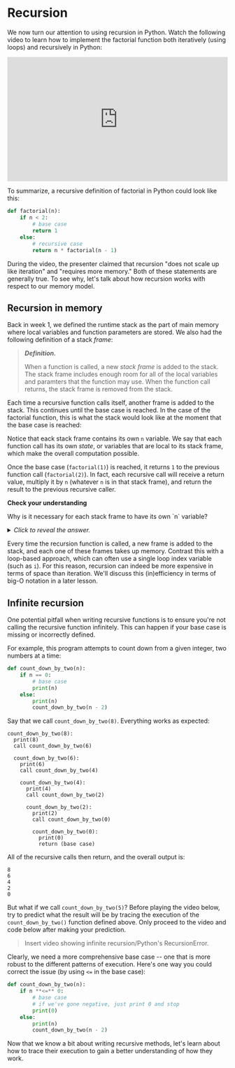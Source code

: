 # Recursion

We now turn our attention to using recursion in Python. Watch the following video to learn how to implement the factorial function both iteratively (using loops) and recursively in Python:

<div
  style="position: relative; padding-bottom: 56.25%; height: 0;">
  <iframe
    src="https://www.youtube.com/embed/wMNrSM5RFMc"
    title="YouTube video player"
    frameborder="0"
    allow="accelerometer; autoplay; clipboard-write; encrypted-media; gyroscope; picture-in-picture"
    allowfullscreen
    style="position: absolute; top: 0; left: 0; width: 100%; height: 100%;">
  </iframe>
</div>

To summarize, a recursive definition of factorial in Python could look like this:

```python
def factorial(n):
    if n < 2:
        # base case
        return 1
    else:
        # recursive case
        return n * factorial(n - 1)
```

During the video, the presenter claimed that recursion "does not scale up like iteration" and "requires more memory." Both of these statements are generally true. To see why, let's talk about how recursion works with respect to our memory model.

## Recursion in memory

Back in week 1, we defined the runtime stack as the part of main memory where local variables and function parameters are stored. We also had the following definition of a stack *frame*:

> ***Definition.***
>
> When a function is called, a new *stack frame* is added to the stack. The stack frame includes enough room for all of the local variables and paramters that the function may use. When the function call returns, the stack frame is removed from the stack.

Each time a recursive function calls itself, another frame is added to the stack. This continues until the base case is reached. In the case of the factorial function, this is what the stack would look like at the moment that the base case is reached:



Notice that eack stack frame contains its own `n` variable. We say that each function call has its own *state*, or variables that are local to its stack frame, which make the overall computation possible.

Once the base case (`factorial(1)`) is reached, it returns `1` to the previous function call (`factorial(2)`). In fact, each recursive call will receive a return value, multiply it by `n` (whatever `n` is in that stack frame), and return the result to the previous recursive caller.

<aside>
<b>Check your understanding</b>
<p>
Why is it necessary for each stack frame to have its own `n` variable?
</p>
</div>
<details>
<summary>
<i>Click to reveal the answer.</i>
</summary>
<p>
<b>Answer.</b> As the recursive calls return, they eaceh need to multiply the result of the recursive call `factorial(n - 1)` by `n`. This `n` is different for each invocation of `factorial()`.
</p>
</details>
</aside>

Every time the recursion function is called, a new frame is added to the stack, and each one of these frames takes up memory. Contrast this with a loop-based approach, which can often use a single loop index variable (such as `i`). For this reason, recursion can indeed be more expensive in terms of space than iteration. We'll discuss this (in)efficiency in terms of big-O notation in a later lesson.

## Infinite recursion

One potential pitfall when writing recursive functions is to ensure you're not calling the recursive function infinitely. This can happen if your base case is missing or incorrectly defined.

For example, this program attempts to count down from a given integer, two numbers at a time:

```python
def count_down_by_two(n):
    if n == 0:
        # base case
        print(n)
    else:
        print(n)
        count_down_by_two(n - 2)
```

Say that we call `count_down_by_two(8)`. Everything works as expected:

```
count_down_by_two(8):
  print(8)
  call count_down_by_two(6)

  count_down_by_two(6):
    print(6)
    call count_down_by_two(4)

    count_down_by_two(4):
      print(4)
      call count_down_by_two(2)

      count_down_by_two(2):
        print(2)
        call count_down_by_two(0)

        count_down_by_two(0):
          print(0)
          return (base case)
```

All of the recursive calls then return, and the overall output is:

```
8
6
4
2
0
```

But what if we call `count_down_by_two(5)`? Before playing the video below, try to predict what the result will be by tracing the execution of the `count_down_by_two()` function defined above. Only proceed to the video and code below after making your prediction.

> Insert video showing infinite recursion/Python's RecursionError.

Clearly, we need a more comprehensive base case -- one that is more robust to the different patterns of execution. Here's one way you could correct the issue (by using `<=` in the base case):

```python
def count_down_by_two(n):
    if n **<=** 0:
        # base case
        # if we've gone negative, just print 0 and stop
        print(0)
    else:
        print(n)
        count_down_by_two(n - 2)
```

Now that we know a bit about writing recursive methods, let's learn about how to trace their execution to gain a better understanding of how they work.
